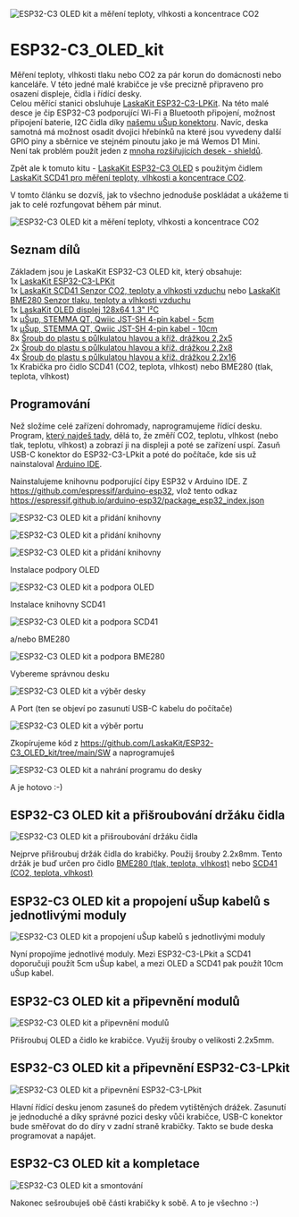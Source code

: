 ![ESP32-C3 OLED kit a měření teploty, vlhkosti a koncentrace CO2](https://github.com/LaskaKit/ESP32-C3_OLED_kit/blob/main/pic/10.jpg)

# ESP32-C3_OLED_kit

Měření teploty, vlhkosti tlaku nebo CO2 za pár korun do domácnosti nebo kanceláře. V této jedné malé krabičce je vše precizně připraveno pro osazení displeje, čidla i řídící desky. </br>
Celou měřící stanici obsluhuje [LaskaKit ESP32-C3-LPKit](https://www.laskakit.cz/laskkit-esp-12-board/?variantId=10482). Na této malé desce je čip ESP32-C3 podporující Wi-Fi a Bluetooth připojení, možnost připojení baterie, I2C čidla díky [našemu uŠup konektoru](https://blog.laskakit.cz/predstavujeme-univerzalni-konektor-pro-propojeni-modulu-a-cidel-%ce%bcsup/). Navíc, deska samotná má možnost osadit dvojici hřebínků na které jsou vyvedeny další GPIO piny a sběrnice ve stejném pinoutu jako je má Wemos D1 Mini. </br>
Není tak problém použít jeden z [mnoha rozšiřujících desek - shieldů](https://www.laskakit.cz/esp-a-wemos/). 

Zpět ale k tomuto kitu - [LaskaKit ESP32-C3 OLED](https://www.laskakit.cz/laskkit-esp-12-board/?variantId=10482) s použitým čidlem [LaskaKit SCD41 pro měření teploty, vlhkosti a koncentrace CO2](https://www.laskakit.cz/laskakit-scd41-senzor-co2--teploty-a-vlhkosti-vzduchu/). 

V tomto článku se dozvíš, jak to všechno jednoduše poskládat a ukážeme ti jak to celé rozfungovat během pár minut. 

![ESP32-C3 OLED kit a měření teploty, vlhkosti a koncentrace CO2](https://github.com/LaskaKit/ESP32-C3_OLED_kit/blob/main/pic/1.1.jpg)

## Seznam dílů
Základem jsou je LaskaKit ESP32-C3 OLED kit, který obsahuje:</br>
1x  [LaskaKit ESP32-C3-LPKit](https://www.laskakit.cz/laskkit-esp-12-board/?variantId=10482) </br>
1x  [LaskaKit SCD41 Senzor CO2, teploty a vlhkosti vzduchu](https://www.laskakit.cz/laskakit-scd41-senzor-co2--teploty-a-vlhkosti-vzduchu/) nebo [LaskaKit BME280 Senzor tlaku, teploty a vlhkosti vzduchu](https://www.laskakit.cz/arduino-senzor-tlaku--teploty-a-vlhkosti-bme280/) </br>
1x  [LaskaKit OLED displej 128x64 1.3" I²C](https://www.laskakit.cz/laskakit-oled-displej-128x64-1-3--i2c/?variantId=11903) </br>
1x  [μŠup, STEMMA QT, Qwiic JST-SH 4-pin kabel - 5cm](https://www.laskakit.cz/--sup--stemma-qt--qwiic-jst-sh-4-pin-kabel-5cm/) </br>
1x  [μŠup, STEMMA QT, Qwiic JST-SH 4-pin kabel - 10cm](https://www.laskakit.cz/--sup--stemma-qt--qwiic-jst-sh-4-pin-kabel-10cm/) </br>
8x [Šroub do plastu s půlkulatou hlavou a kříž. drážkou 2,2x5](https://www.laskakit.cz/sroub-do-termoplastu-s-cockovou-hlavou-a-krizovou-drazkou-2-2x5-bn-82428-ocel/)</br>
2x [Šroub do plastu s půlkulatou hlavou a kříž. drážkou 2,2x8](https://www.laskakit.cz/sroub-do-plastu-s-pulkulatou-hlavou-a-kriz--drazkou-2-2x8-bn-82428-zb/)</br>
4x [Šroub do plastu s půlkulatou hlavou a kříž. drážkou 2,2x16](https://www.laskakit.cz/sroub-do-termoplastu-s-cockovou-hlavou-a-krizovou-drazkou-2-2x16-bn-82428-ocel/)</br>
1x Krabička pro čidlo SCD41 (CO2, teplota, vlhkost) nebo BME280 (tlak, teplota, vlhkost)</br>

## Programování
Než složíme celé zařízení dohromady, naprogramujeme řídící desku. Program, [který najdeš tady](https://github.com/LaskaKit/ESP32-C3_OLED_kit/tree/main/SW/SH1106_SCD41_ESP32-C3-LPKit), dělá to, že změří CO2, teplotu, vlhkost (nebo tlak, teplotu, vlhkost) a zobrazí ji na displeji a poté se zařízení uspí. 
Zasuň USB-C konektor do ESP32-C3-LPkit a poté do počítače, kde sis už nainstaloval [Arduino IDE](https://www.arduino.cc/en/software).

Nainstalujeme knihovnu podporující čipy ESP32 v Arduino IDE. 
Z https://github.com/espressif/arduino-esp32, vlož tento odkaz https://espressif.github.io/arduino-esp32/package_esp32_index.json

![ESP32-C3 OLED kit a přidání knihovny](https://github.com/LaskaKit/ESP32-C3_OLED_kit/blob/main/pic/ArduinoIDE_1.jpg)

![ESP32-C3 OLED kit a přidání knihovny](https://github.com/LaskaKit/ESP32-C3_OLED_kit/blob/main/pic/ArduinoIDE_2.jpg)

![ESP32-C3 OLED kit a přidání knihovny](https://github.com/LaskaKit/ESP32-C3_OLED_kit/blob/main/pic/ArduinoIDE_3.jpg)

Instalace podpory OLED 

![ESP32-C3 OLED kit a podpora OLED](https://github.com/LaskaKit/ESP32-C3_OLED_kit/blob/main/pic/ArduinoIDE_4.jpg)

Instalace knihovny SCD41

![ESP32-C3 OLED kit a podpora SCD41](https://github.com/LaskaKit/ESP32-C3_OLED_kit/blob/main/pic/ArduinoIDE_5.jpg)

a/nebo BME280

![ESP32-C3 OLED kit a podpora BME280](https://github.com/LaskaKit/ESP32-C3_OLED_kit/blob/main/pic/ArduinoIDE_5.1.jpg)

Vybereme správnou desku

![ESP32-C3 OLED kit a výběr desky](https://github.com/LaskaKit/ESP32-C3_OLED_kit/blob/main/pic/ArduinoIDE_6.jpg)

A Port (ten se objeví po zasunutí USB-C kabelu do počítače)

![ESP32-C3 OLED kit a výběr portu](https://github.com/LaskaKit/ESP32-C3_OLED_kit/blob/main/pic/ArduinoIDE_7.jpg)

Zkopírujeme kód z https://github.com/LaskaKit/ESP32-C3_OLED_kit/tree/main/SW a naprogramuješ

![ESP32-C3 OLED kit a nahrání programu do desky](https://github.com/LaskaKit/ESP32-C3_OLED_kit/blob/main/pic/ArduinoIDE_8.jpg)

A je hotovo :-) 

## ESP32-C3 OLED kit a přišroubování držáku čidla 
![ESP32-C3 OLED kit a přišroubování držáku čidla](https://github.com/LaskaKit/ESP32-C3_OLED_kit/blob/main/pic/2.1.jpg)

Nejprve přišroubuj držák čidla do krabičky. Použij šrouby 2.2x8mm. Tento držák je buď určen pro čidlo [BME280 (tlak, teplota, vlhkost)](https://www.laskakit.cz/arduino-senzor-tlaku--teploty-a-vlhkosti-bme280/) nebo [SCD41 (CO2, teplota, vlhkost)](https://www.laskakit.cz/laskakit-scd41-senzor-co2--teploty-a-vlhkosti-vzduchu/)

## ESP32-C3 OLED kit a propojení uŠup kabelů s jednotlivými moduly
![ESP32-C3 OLED kit a propojení uŠup kabelů s jednotlivými moduly](https://github.com/LaskaKit/ESP32-C3_OLED_kit/blob/main/pic/3.1.jpg)

Nyní propojíme jednotlivé moduly. Mezi ESP32-C3-LPkit a SCD41 doporučuji použít 5cm uŠup kabel, a mezi OLED a SCD41 pak použít 10cm uŠup kabel.

## ESP32-C3 OLED kit a připevnění modulů
![ESP32-C3 OLED kit a připevnění modulů](https://github.com/LaskaKit/ESP32-C3_OLED_kit/blob/main/pic/5.1.jpg)

Přišroubuj OLED a čidlo ke krabičce. Využij šrouby o velikosti 2.2x5mm. 

## ESP32-C3 OLED kit a připevnění ESP32-C3-LPkit
![ESP32-C3 OLED kit a připevnění ESP32-C3-LPkit](https://github.com/LaskaKit/ESP32-C3_OLED_kit/blob/main/pic/6.1.jpg)

Hlavní řídící desku jenom zasuneš do předem vytištěných drážek. Zasunutí je jednoduché a díky správné pozici desky vůči krabičce, USB-C konektor bude směřovat do do díry v zadní straně krabičky. Takto se bude deska programovat a napájet. 

## ESP32-C3 OLED kit a kompletace
![ESP32-C3 OLED kit a smontování](https://github.com/LaskaKit/ESP32-C3_OLED_kit/blob/main/pic/9.1.jpg)

Nakonec sešroubuješ obě části krabičky k sobě. A to je všechno :-) 
